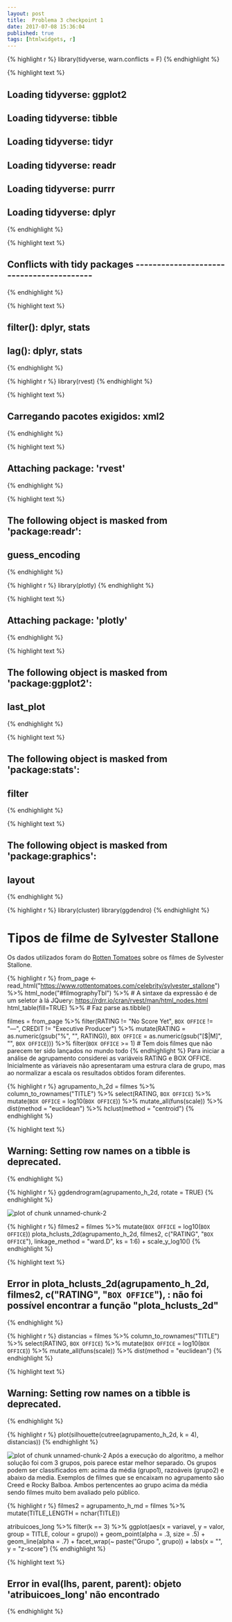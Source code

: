```yaml
---
layout: post
title:  Problema 3 checkpoint 1
date: 2017-07-08 15:36:04
published: true
tags: [htmlwidgets, r]
---
```





{% highlight r %}
library(tidyverse, warn.conflicts = F)
{% endhighlight %}



{% highlight text %}
## Loading tidyverse: ggplot2
## Loading tidyverse: tibble
## Loading tidyverse: tidyr
## Loading tidyverse: readr
## Loading tidyverse: purrr
## Loading tidyverse: dplyr
{% endhighlight %}



{% highlight text %}
## Conflicts with tidy packages -----------------------------------------
{% endhighlight %}



{% highlight text %}
## filter(): dplyr, stats
## lag():    dplyr, stats
{% endhighlight %}



{% highlight r %}
library(rvest)
{% endhighlight %}



{% highlight text %}
## Carregando pacotes exigidos: xml2
{% endhighlight %}



{% highlight text %}
## 
## Attaching package: 'rvest'
{% endhighlight %}



{% highlight text %}
## The following object is masked from 'package:readr':
## 
##     guess_encoding
{% endhighlight %}



{% highlight r %}
library(plotly)
{% endhighlight %}



{% highlight text %}
## 
## Attaching package: 'plotly'
{% endhighlight %}



{% highlight text %}
## The following object is masked from 'package:ggplot2':
## 
##     last_plot
{% endhighlight %}



{% highlight text %}
## The following object is masked from 'package:stats':
## 
##     filter
{% endhighlight %}



{% highlight text %}
## The following object is masked from 'package:graphics':
## 
##     layout
{% endhighlight %}



{% highlight r %}
library(cluster)
library(ggdendro)
{% endhighlight %}
# Tipos de filme de Sylvester Stallone

Os dados utilizados foram do [Rotten Tomatoes](https://www.rottentomatoes.com) sobre os filmes de Sylvester Stallone.

{% highlight r %}
from_page <- read_html("https://www.rottentomatoes.com/celebrity/sylvester_stallone") %>% 
    html_node("#filmographyTbl") %>% # A sintaxe da expressão é de um seletor à lá JQuery: https://rdrr.io/cran/rvest/man/html_nodes.html 
    html_table(fill=TRUE) %>% # Faz parse
    as.tibble()

filmes = from_page %>% 
    filter(RATING != "No Score Yet", 
           `BOX OFFICE` != "—", 
           CREDIT != "Executive Producer") %>%
    mutate(RATING = as.numeric(gsub("%", "", RATING)), 
           `BOX OFFICE` = as.numeric(gsub("[$|M]", "", `BOX OFFICE`))) %>% 
    filter(`BOX OFFICE` >= 1) # Tem dois filmes que não parecem ter sido lançados no mundo todo
{% endhighlight %}
Para iniciar a análise de agrupamento considerei as variáveis RATING e BOX OFFICE. Inicialmente as váriaveis não apresentaram uma estrura clara de grupo, mas ao normalizar a escala os resultados obtidos foram diferentes.

{% highlight r %}
agrupamento_h_2d = filmes %>% 
    column_to_rownames("TITLE") %>%
    select(RATING, `BOX OFFICE`) %>% 
    mutate(`BOX OFFICE` = log10(`BOX OFFICE`)) %>% 
    mutate_all(funs(scale)) %>% 
    dist(method = "euclidean") %>% 
    hclust(method = "centroid")
{% endhighlight %}



{% highlight text %}
## Warning: Setting row names on a tibble is deprecated.
{% endhighlight %}



{% highlight r %}
ggdendrogram(agrupamento_h_2d, rotate = TRUE)
{% endhighlight %}

![plot of chunk unnamed-chunk-2](/portifolioAnaliseDeDadosfigure/source/posts/2017-07-21-problema3-checkpoint1/unnamed-chunk-2-1.png)

{% highlight r %}
filmes2 = filmes %>% mutate(`BOX OFFICE` = log10(`BOX OFFICE`))
plota_hclusts_2d(agrupamento_h_2d, 
                 filmes2, 
                 c("RATING", "`BOX OFFICE`"), 
                 linkage_method = "ward.D", ks = 1:6) + scale_y_log10()
{% endhighlight %}



{% highlight text %}
## Error in plota_hclusts_2d(agrupamento_h_2d, filmes2, c("RATING", "`BOX OFFICE`"), : não foi possível encontrar a função "plota_hclusts_2d"
{% endhighlight %}



{% highlight r %}
distancias = filmes %>% 
    column_to_rownames("TITLE") %>%
    select(RATING, `BOX OFFICE`) %>% 
    mutate(`BOX OFFICE` = log10(`BOX OFFICE`)) %>% 
    mutate_all(funs(scale)) %>% 
    dist(method = "euclidean")
{% endhighlight %}



{% highlight text %}
## Warning: Setting row names on a tibble is deprecated.
{% endhighlight %}



{% highlight r %}
plot(silhouette(cutree(agrupamento_h_2d, k = 4), distancias))
{% endhighlight %}

![plot of chunk unnamed-chunk-2](/portifolioAnaliseDeDadosfigure/source/posts/2017-07-21-problema3-checkpoint1/unnamed-chunk-2-2.png)
Após a execução do algoritmo, a melhor solução foi com 3 grupos, pois parece estar melhor separado. Os grupos podem ser classificados em: acima da média (grupo1), razoáveis (grupo2) e abaixo da media. Exemplos de filmes que se encaixam no agrupamento são Creed e Rocky Balboa. Ambos pertencentes ao grupo acima da média sendo filmes muito bem avaliado pelo público. 

{% highlight r %}
filmes2 = agrupamento_h_md = filmes %>% 
    mutate(TITLE_LENGTH = nchar(TITLE)) 


atribuicoes_long %>% 
    filter(k == 3) %>%
    ggplot(aes(x = variavel, y = valor, group = TITLE, colour = grupo)) + 
    geom_point(alpha = .3, size = .5) + 
    geom_line(alpha = .7) + 
    facet_wrap(~ paste("Grupo ", grupo)) + 
    labs(x = "", y = "z-score")
{% endhighlight %}



{% highlight text %}
## Error in eval(lhs, parent, parent): objeto 'atribuicoes_long' não encontrado
{% endhighlight %}

